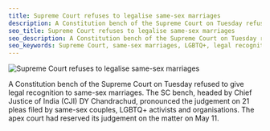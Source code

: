 ```yaml
---
title: Supreme Court refuses to legalise same-sex marriages
description: A Constitution bench of the Supreme Court on Tuesday refused to give legal recognition to same-sex marriages.
seo_title: Supreme Court refuses to legalise same-sex marriages
seo_description: A Constitution bench of the Supreme Court on Tuesday refused to give legal recognition to same-sex marriages.
seo_keywords: Supreme Court, same-sex marriages, LGBTQ+, legal recognition
---
```


![Supreme Court refuses to legalise same-sex marriages](https://static.inshorts.com/inshorts/images/v1/variants/jpg/m/2023/10_oct/16_mon/img_1697477071170_258.jpg)

A Constitution bench of the Supreme Court on Tuesday refused to give legal recognition to same-sex marriages. The SC bench, headed by Chief Justice of India (CJI) DY Chandrachud, pronounced the judgement on 21 pleas filed by same-sex couples, LGBTQ+ activists and organisations. The apex court had reserved its judgement on the matter on May 11.